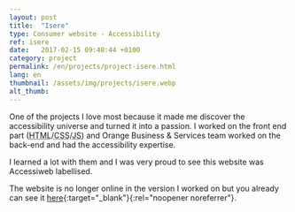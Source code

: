 ```yaml
---
layout: post
title:  "Isere"
type: Consumer website - Accessibility
ref: isere
date:   2017-02-15 09:48:44 +0100
category: project
permalink: /en/projects/project-isere.html
lang: en
thumbnail: /assets/img/projects/isere.webp
alt_thumb: 
---
```


One of the projects I love most because it made me discover the accessibility universe and turned it into a passion.
I worked on the front end part (<abbr title="HyperText Markup Language">HTML</abbr>/<abbr title="Cascading Style Sheets">CSS</abbr>/<abbr title="Javascript">JS</abbr>) and Orange Business & Services team worked on the back-end and had the accessibility expertise.

I learned a lot with them and I was very proud to see this website was Accessiweb labellised.

The website is no longer online in the version I worked on but you already can see it [here](https://web.archive.org/web/20150407125024/https://www.isere.fr/ "Isere website on the Internet Archive (new window)"){:target="_blank"}{:rel="noopener noreferrer"}.


<img src="{{ site.baseurl }}/assets/img/projects/isere_large.webp" alt="" 
             srcset="{{ site.baseurl }}/assets/img/projects/isere_medium.webp 670w,
          {{ site.baseurl }}/assets/img/projects/isere_large.webp 1024w"
          sizes="(min-width:671px) 1024px"/> 

<img src="{{ site.baseurl }}/assets/img/projects/isere_large2.webp" alt="" 
             srcset="{{ site.baseurl }}/assets/img/projects/isere_medium2.webp 670w,
          {{ site.baseurl }}/assets/img/projects/isere_large2.webp 1024w"
          sizes="(min-width:671px) 1024px"/>